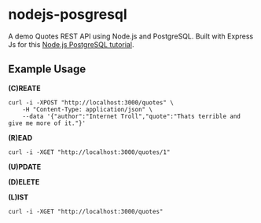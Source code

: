 # nodejs-posgresql

A demo Quotes REST API using Node.js and PostgreSQL. Built with Express Js for this [Node.js PostgreSQL tutorial](https://geshan.com.np/blog/2021/01/nodejs-postgresql-tutorial/).


## Example Usage

**(C)REATE**
```shell
curl -i -XPOST "http://localhost:3000/quotes" \
    -H "Content-Type: application/json" \
    --data '{"author":"Internet Troll","quote":"Thats terrible and give me more of it."}'
```

**(R)EAD**

```shell
curl -i -XGET "http://localhost:3000/quotes/1"
```

**(U)PDATE**

**(D)ELETE**


**(L)IST**

```shell
curl -i -XGET "http://localhost:3000/quotes"
```
